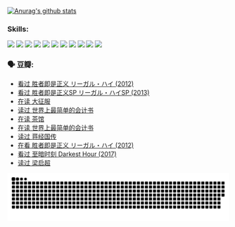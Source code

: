 
[![Anurag's github stats](https://github-readme-stats.vercel.app/api?username=w940853815)](https://github.com/anuraghazra/github-readme-stats)

### Skills:

<code><img height="32" src="https://cdn.jsdelivr.net/npm/simple-icons@v5/icons/python.svg"></code>
<code><img height="32" src="https://cdn.jsdelivr.net/npm/simple-icons@v5/icons/javascript.svg"></code>
<code><img height="32" src="https://cdn.jsdelivr.net/npm/simple-icons@v5/icons/django.svg"></code>
<code><img height="32" src="https://cdn.jsdelivr.net/npm/simple-icons@v5/icons/flask.svg"></code>
<code><img height="32" src="https://cdn.jsdelivr.net/npm/simple-icons@v5/icons/vuetify.svg"></code>
<code><img height="32" src="https://cdn.jsdelivr.net/npm/simple-icons@v5/icons/git.svg"></code>
<code><img height="32" src="https://cdn.jsdelivr.net/npm/simple-icons@v5/icons/docker.svg"></code>
<code><img height="32" src="https://cdn.jsdelivr.net/npm/simple-icons@v5/icons/postgresql.svg"></code>
<code><img height="32" src="https://cdn.jsdelivr.net/npm/simple-icons@v5/icons/elasticsearch.svg"></code>
<code><img height="32" src="https://cdn.jsdelivr.net/npm/simple-icons@v5/icons/macos.svg"></code>
<code><img height="32" src="https://cdn.jsdelivr.net/npm/simple-icons@v5/icons/linux.svg"></code>

### 🗣 豆瓣:

<!-- DOUBAN-ACTIVITIES:START -->
- [看过 胜者即是正义 リーガル・ハイ‎ (2012)](https://www.douban.com/people/136069238/status/3898506981/?_i=55382775)
- [看过 胜者即是正义SP リーガル・ハイSP‎ (2013)](https://www.douban.com/people/136069238/status/3898503190/?_i=55382775)
- [在读 大征服](https://www.douban.com/people/136069238/status/3898177227/?_i=55382775)
- [读过 世界上最简单的会计书](https://www.douban.com/people/136069238/status/3898176892/?_i=55382775)
- [在读 茶馆](https://www.douban.com/people/136069238/status/3894918531/?_i=55382775)
- [在读 世界上最简单的会计书](https://www.douban.com/people/136069238/status/3893772291/?_i=55382775)
- [读过 蒋经国传](https://www.douban.com/people/136069238/status/3893769582/?_i=55382775)
- [在看 胜者即是正义 リーガル・ハイ‎ (2012)](https://www.douban.com/people/136069238/status/3893552292/?_i=55382775)
- [看过 至暗时刻 Darkest Hour‎ (2017)](https://www.douban.com/people/136069238/status/3891150447/?_i=55382775)
- [读过 梁启超](https://www.douban.com/people/136069238/status/3890762532/?_i=55382775)
<!-- DOUBAN-ACTIVITIES:END -->


![Snake animation](https://raw.githubusercontent.com/w940853815/w940853815/output/github-contribution-grid-snake.svg)

<!--
**w940853815/w940853815** is a ✨ _special_ ✨ repository because its `README.md` (this file) appears on your GitHub profile.

Here are some ideas to get you started:

- 🔭 I’m currently working on ...
- 🌱 I’m currently learning ...
- 👯 I’m looking to collaborate on ...
- 🤔 I’m looking for help with ...
- 💬 Ask me about ...
- 📫 How to reach me: ...
- 😄 Pronouns: ...
- ⚡ Fun fact: ...
-->
